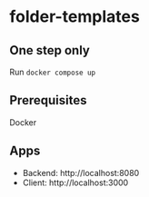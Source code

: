 # folder-templates

## One step only

Run `docker compose up`

## Prerequisites

Docker

## Apps

- Backend: http://localhost:8080
- Client: http://localhost:3000
